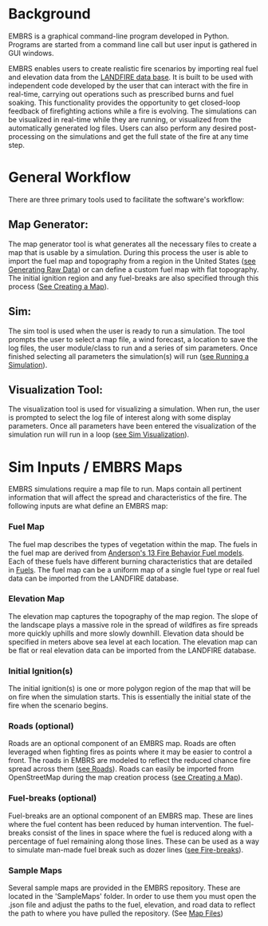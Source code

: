# Background

EMBRS is a graphical command-line program developed in Python. Programs are started from a command line call but user input is gathered in GUI windows. 

EMBRS enables users to create realistic fire scenarios by importing real fuel and elevation data from the [LANDFIRE data base](https://www.landfire.gov/). It is built to be used with independent code developed by the user that can interact with the fire in real-time, carrying out operations such as prescribed burns and fuel soaking. This functionality provides the opportunity to get closed-loop feedback of firefighting actions while a fire is evolving. The simulations can be visualized in real-time while they are running, or visualized from the automatically generated log files. Users can also perform any desired post-processing on the simulations and get the full state of the fire at any time step.

# General Workflow

There are three primary tools used to facilitate the software's workflow:

## Map Generator:

The map generator tool is what generates all the necessary files to create a map that is usable by a simulation. During this process the user is able to import the fuel map and topography from a region in the United States ([see Generating Raw Data](./raw_data.md)) or can define a custom fuel map with flat topography. The initial ignition region and any fuel-breaks are also specified through this process ([See Creating a Map](./map_creation.md)).

## Sim:

The sim tool is used when the user is ready to run a simulation. The tool prompts the user to select a map file, a wind forecast, a location to save the log files, the user module/class to run and a series of sim parameters. Once finished selecting all parameters the simulation(s) will run ([see Running a Simulation](./running_sim.md)).

## Visualization Tool:

The visualization tool is used for visualizing a simulation. When run, the user is prompted to select the log file of interest along with some display parameters. Once all parameters have been entered the visualization of the simulation run will run in a loop ([see Sim Visualization](./visualization.md)).

# Sim Inputs / EMBRS Maps
EMBRS simulations require a map file to run. Maps contain all pertinent information that will affect the spread and characteristics of the fire. The following inputs are what define an EMBRS map:

### Fuel Map

The fuel map describes the types of vegetation within the map. The fuels in the fuel map are derived from [Anderson's 13 Fire Behavior Fuel models](https://www.fs.usda.gov/rm/pubs_int/int_gtr122.pdf). Each of these fuels have different burning characteristics that are detailed in [Fuels](fire_modelling:fuels). The fuel map can be a uniform map of a single fuel type or real fuel data can be imported from the LANDFIRE database.

### Elevation Map

The elevation map captures the topography of the map region. The slope of the landscape plays a massive role in the spread of wildfires as fire spreads more 
quickly uphills and more slowly downhill. Elevation data should be specified in meters above sea level at each location. The elevation map can be flat or real elevation data can be imported from the LANDFIRE database.

### Initial Ignition(s)

The initial ignition(s) is one or more polygon region of the map that will be on fire when the simulation starts. This is essentially the initial state of the fire when the scenario begins.

### Roads (optional)

Roads are an optional component of an EMBRS map. Roads are often leveraged when fighting fires as points where it may be easier to control a front. The roads in EMBRS are modeled to reflect the reduced chance fire spread across them ([see Roads](fire_modelling:roads)). Roads can easily be imported from OpenStreetMap during the map creation process ([see Creating a Map](./map_creation.md)).

### Fuel-breaks (optional)
Fuel-breaks are an optional component of an EMBRS map. These are lines where the fuel content has been reduced by human intervention. The fuel-breaks consist of the lines in space where the fuel is reduced along with a percentage of fuel remaining along those lines. These can be used as a way to simulate man-made fuel break such as dozer lines ([see Fire-breaks](fire_modelling:fire_breaks)).


### Sample Maps
Several sample maps are provided in the EMBRS repository. These are located in the 'SampleMaps' folder. In order to use them you must open the .json file and adjust the paths to the fuel, elevation, and road data to reflect the path to where you have pulled the repository. (See [Map Files](map_creation:files))
